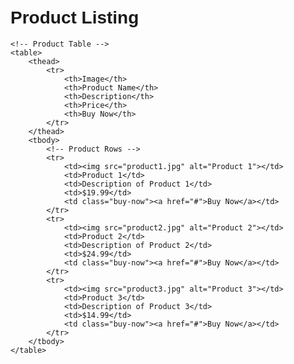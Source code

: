 <!DOCTYPE html>
<html lang="en">
<head>
    <meta charset="UTF-8">
    <meta name="viewport" content="width=device-width, initial-scale=1.0">
    <title>Product Listing</title>
    <style>
        /* CSS for basic styling */
        body {
            font-family: Arial, sans-serif;
            padding: 20px;
        }
        table {
            width: 100%;
            border-collapse: collapse;
            margin-top: 20px;
        }
        th, td {
            padding: 10px;
            text-align: left;
            border-bottom: 1px solid #ddd;
        }
        img {
            max-width: 100px;
            height: auto;
        }
        .buy-now {
            text-align: center;
        }
    </style>
</head>
<body>
    <h1>Product Listing</h1>

    <!-- Product Table -->
    <table>
        <thead>
            <tr>
                <th>Image</th>
                <th>Product Name</th>
                <th>Description</th>
                <th>Price</th>
                <th>Buy Now</th>
            </tr>
        </thead>
        <tbody>
            <!-- Product Rows -->
            <tr>
                <td><img src="product1.jpg" alt="Product 1"></td>
                <td>Product 1</td>
                <td>Description of Product 1</td>
                <td>$19.99</td>
                <td class="buy-now"><a href="#">Buy Now</a></td>
            </tr>
            <tr>
                <td><img src="product2.jpg" alt="Product 2"></td>
                <td>Product 2</td>
                <td>Description of Product 2</td>
                <td>$24.99</td>
                <td class="buy-now"><a href="#">Buy Now</a></td>
            </tr>
            <tr>
                <td><img src="product3.jpg" alt="Product 3"></td>
                <td>Product 3</td>
                <td>Description of Product 3</td>
                <td>$14.99</td>
                <td class="buy-now"><a href="#">Buy Now</a></td>
            </tr>
        </tbody>
    </table>

</body>
</html>
